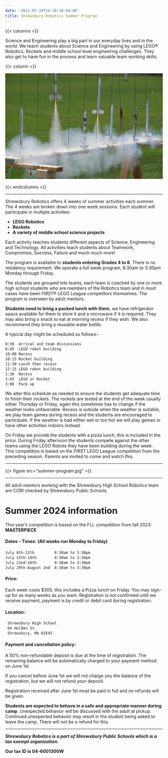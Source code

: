 ```yaml
---
date: '2011-07-19T14:18:10-04:00'
title: Shrewsbury Robotics Summer Program
---
```


{{< columns >}}

Science and Engineering play a big part in our everyday lives and in the world. We teach students about Science and Engineering by using LEGO® Robotics, Rockets and middle school level engineering challenges. They also get to have fun in the process and learn valuable team working skills.

{{< column >}}

![Rockets](rockets.jpg)

{{< endcolumns >}}

---

Shrewsbury Robotics offers 4 weeks of summer activities each summer. The 4 weeks are broken down into one week sessions. Each student will participate in multiple activities:

- **LEGO Robotics**
- **Rockets**
- **A variety of middle school science projects**

Each activity teaches students different aspects of Science, Engineering and Technology. All activities teach students about Teamwork, Compromise, Success, Failure and much much more!

The program is available to **students entering Grades 4 to 8**. There is no residency requirement. We operate a full week program, 8:30am to 3:30pm Monday through Friday.

The students are grouped into teams, each team is coached by one or more high school students who are members of the Robotics team and in most cases have been _FIRST_® LEGO League competitors themselves. The program is overseen by adult mentors.

**Students need to bring a packed lunch with them**, we have refrigerator space available for them to store it and a microwave if it is required. They may also bring a snack to eat at morning recess if they wish. We also recommend they bring a reusable water bottle.

A typical day might be scheduled as follows:-

    8:30  Arrival and team discussions
    8:45  LEGO robot building
    10:00 Recess
    10:15 Rocket building
    11:30 Lunch then recess
    12:15 LEGO robot building
    1:30  Recess
    1:45  LEGO or Rocket
    3:00  Pack up

We alter this schedule as needed to ensure the students get adequate time to finish their rockets. The rockets are tested at the end of the week usually either Thursday or Friday, again this sometimes has to change if the weather looks unfavorable. Recess is outside when the weather is suitable, we play team games during recess and the students are encouraged to participate. If the weather is bad either wet or too hot we will play games or have other activities indoors instead.

On Friday we provide the students with a pizza lunch, this is included in the price. During Friday afternoon the students compete against the other teams using the LEGO Robots they have been building during the week. This competition is based on the _FIRST_ LEGO League competition from the preceding season. Parents are invited to come and watch this.

---

{{< figure src="summer-program.jpg" >}}

---

All adult mentors working with the Shrewsbury High School Robotics team are CORI checked by Shrewsbury Public Schools.

# Summer 2024 information

This year’s competition is based on the FLL competition from fall 2023: **MASTERPIECE**

#### Dates – Times: (All weeks run Monday to Friday)

    July 8th-12th         8:30am to 3:30pm
    July 15th-19th        8:30am to 3:30pm
    July 22nd-26th        8:30am to 3:30pm
    July 29th-August 2nd  8:30am to 3:30pm

#### Price:

Each week costs $305, this includes a Pizza lunch on Friday. You may sign-up for as many weeks as you want. Registration is not confirmed until we receive payment, payment is by credit or debit card during registration.

#### Location:

     Shrewsbury High School
     64 Holden St.
     Shrewsbury, MA 01545

#### Payment and cancellation policy:

A 50% non-refundable deposit is due at the time of registration. The remaining balance will be automatically charged to your payment method on June 1st.

If you cancel before June 1st we will not charge you the balance of the registration, but we will not refund your deposit.

Registration received after June 1st must be paid in full and no refunds will be given.

**Students are expected to behave in a safe and appropriate manner during camp**. Unexpected behavior will be discussed with the adult at pickup. Continued unexpected behavior may result in the student being asked to leave the camp. There will not be a refund for this.

---

***Shrewsbury Robotics is a part of Shrewsbury Public Schools which is a tax exempt organization.***

**Our tax ID is 04-6001300W**
